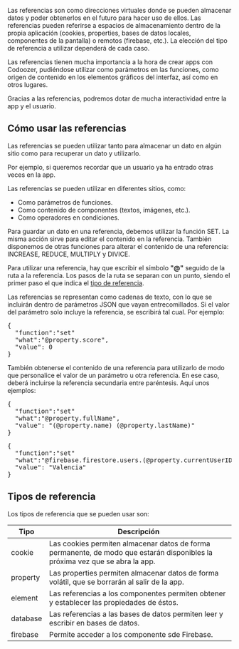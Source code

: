 Las referencias son como direcciones virtuales donde se pueden almacenar datos y poder obtenerlos en el futuro para hacer uso de ellos. Las referencias pueden referirse a espacios de almacenamiento dentro de la propia aplicación (cookies, properties, bases de datos locales, componentes de la pantalla) o remotos (firebase, etc.). La elección del tipo de referencia a utilizar dependerá de cada caso.

Las referencias tienen mucha importancia a la hora de crear apps con Codoozer, pudiéndose utilizar como parámetros en las funciones, como origen de contenido en los elementos gráficos del interfaz, así como en otros lugares.

Gracias a las referencias, podremos dotar de mucha interactividad entre la app y el usuario.



## Cómo usar las referencias

Las referencias se pueden utilizar tanto para almacenar un dato en algún sitio como para recuperar un dato y utilizarlo.

Por ejemplo, si queremos recordar que un usuario ya ha entrado otras veces en la app.

Las referencias se pueden utilizar en diferentes sitios, como:

- Como parámetros de funciones.
- Como contenido de componentes (textos, imágenes, etc.).
- Como operadores en condiciones.

Para guardar un dato en una referencia, debemos utilizar la función SET. La misma acción sirve para editar el contenido en la referencia. También disponemos de otras funciones para alterar el contenido de una referencia: INCREASE, REDUCE, MULTIPLY y DIVICE.

Para utilizar una referencia, hay que escribir el símbolo **"@"** seguido de la ruta a la referencia. Los pasos de la ruta se separan con un punto, siendo el primer paso el que indica el [tipo de referencia](tipos-de-referencia).

Las referencias se representan como cadenas de texto, con lo que se incluirán dentro de parámetros JSON que vayan entrecomillados. Si el valor del parámetro solo incluye la referencia, se escribirá tal cual. Por ejemplo:

<pre>
{
  "function":"set"
  "what":"@property.score",
  "value": 0
}
</pre>

También obtenerse el contenido de una referencia para utilizarlo de modo que personalice el valor de un parámetro u otra referencia. En ese caso, deberá incluirse la referencia secundaria entre paréntesis. Aquí unos ejemplos:

<pre>
{
  "function":"set"
  "what":"@property.fullName",
  "value": "(@property.name) (@property.lastName)"
}
</pre>


<pre>
{
  "function":"set"
  "what":"@firebase.firestore.users.(@property.currentUserID).city",
  "value": "Valencia"
}
</pre>



## Tipos de referencia

Los tipos de referencia que se pueden usar son:

| Tipo  | Descripción |
| ------------- | ------------- |
| cookie | Las cookies permiten almacenar datos de forma permanente, de modo que estarán disponibles la próxima vez que se abra la app.|
| property | Las properties permiten almacenar datos de forma volátil, que se borrarán al salir de la app. |
| element | Las referencias a los componentes permiten obtener y establecer las propiedades de éstos. |
| database | Las referencias a las bases de datos permiten leer y escribir en bases de datos. |
| firebase | Permite acceder a los componente sde Firebase. |
